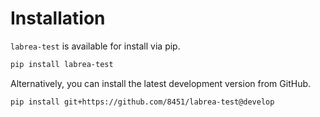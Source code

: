# Installation
`labrea-test` is available for install via pip.

```bash
pip install labrea-test
````

Alternatively, you can install the latest development version from GitHub.

```bash
pip install git+https://github.com/8451/labrea-test@develop
```
